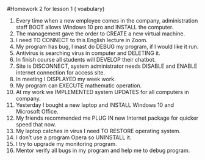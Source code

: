 #Homework 2 for lesson 1 ( voabulary)
1.	Every time when a new employee comes in the company, administration staff BOOT allows Windows 10 pro and INSTALL the computer.
2.	The management gave the order to CREATE a new virtual machine. 
3.	I need TO CONNECT to this English lecture in Zoom.
4.	My program has bug, I mast do DEBUG my program, if I would like it run.
5.	Antivirus is searching virus in computer and DELETING it.
6.	In finish course all students will DEVELOP their chatbot.
7.	Site is DISCONNECT, system administrator needs DISABLE and ENABLE internet connection for access site.
8.	In meeting I DISPLAYED my week work.
9.	My program can EXECUTE mathematic operation. 
10.	At my work we IMPLEMENTED system UPDATES for all computers in company.
11.	Yesterday I bought a new laptop and INSTALL Windows 10 and Microsoft Office.
12.	 My friends recommended me PLUG IN new Internet package for quicker speed that now.
13.	My laptop catches in virus I need TO RESTORE operating system.
14.	I don’t use a program Opera so UNINSTALL it.
15.	I try to upgrade my monitoring program.  
16.	Mentor verify all bugs in my program and help me to debug program.
